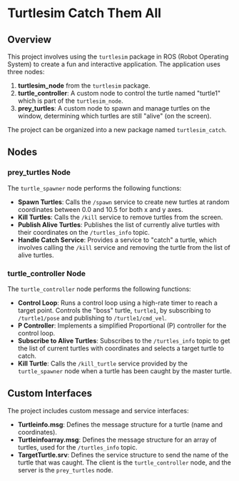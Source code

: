 # Turtlesim Catch Them All

## Overview

This project involves using the `turtlesim` package in ROS (Robot Operating System) to create a fun and interactive application. The application uses three nodes:

1. **turtlesim_node** from the `turtlesim` package.
2. **turtle_controller**: A custom node to control the turtle named "turtle1" which is part of the `turtlesim_node`.
3. **prey_turtles**: A custom node to spawn and manage turtles on the window, determining which turtles are still "alive" (on the screen).

The project can be organized into a new package named `turtlesim_catch`.

## Nodes

### prey_turtles Node

The `turtle_spawner` node performs the following functions:

- **Spawn Turtles**: Calls the `/spawn` service to create new turtles at random coordinates between 0.0 and 10.5 for both x and y axes.
- **Kill Turtles**: Calls the `/kill` service to remove turtles from the screen.
- **Publish Alive Turtles**: Publishes the list of currently alive turtles with their coordinates on the `/turtles_info` topic.
- **Handle Catch Service**: Provides a service to "catch" a turtle, which involves calling the `/kill` service and removing the turtle from the list of alive turtles.

### turtle_controller Node

The `turtle_controller` node performs the following functions:

- **Control Loop**: Runs a control loop using a high-rate timer to reach a target point. Controls the "boss" turtle, `turtle1`, by subscribing to `/turtle1/pose` and publishing to `/turtle1/cmd_vel`.
- **P Controller**: Implements a simplified Proportional (P) controller for the control loop.
- **Subscribe to Alive Turtles**: Subscribes to the `/turtles_info` topic to get the list of current turtles with coordinates and selects a target turtle to catch.
- **Kill Turtle**: Calls the `/kill_turtle` service provided by the `turtle_spawner` node when a turtle has been caught by the master turtle.

## Custom Interfaces

The project includes custom message and service interfaces:

- **Turtleinfo.msg**: Defines the message structure for a turtle (name and coordinates).
- **Turtleinfoarray.msg**: Defines the message structure for an array of turtles, used for the `/turtles_info` topic.
- **TargetTurtle.srv**: Defines the service structure to send the name of the turtle that was caught. The client is the `turtle_controller` node, and the server is the `prey_turtles` node.
